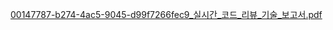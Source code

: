 [00147787-b274-4ac5-9045-d99f7266fec9_실시간_코드_리뷰_기술_보고서.pdf](https://github.com/user-attachments/files/21930650/00147787-b274-4ac5-9045-d99f7266fec9_._._._._.pdf)
